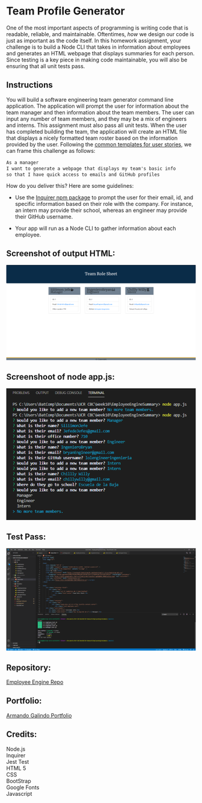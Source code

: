 # Team Profile Generator

One of the most important aspects of programming is writing code that is readable, reliable, and maintainable. Oftentimes, *how* we design our code is just as important as the code itself. In this homework assignment, your challenge is to build a Node CLI that takes in information about employees and generates an HTML webpage that displays summaries for each person. Since testing is a key piece in making code maintainable, you will also be ensuring that all unit tests pass.


## Instructions

You will build a software engineering team generator command line application. The application will prompt the user for information about the team manager and then information about the team members. The user can input any number of team members, and they may be a mix of engineers and interns. This assignment must also pass all unit tests. When the user has completed building the team, the application will create an HTML file that displays a nicely formatted team roster based on the information provided by the user. Following the [common templates for user stories](https://en.wikipedia.org/wiki/User_story#Common_templates), we can frame this challenge as follows:

```
As a manager
I want to generate a webpage that displays my team's basic info
so that I have quick access to emails and GitHub profiles
```

How do you deliver this? Here are some guidelines:

* Use the [Inquirer npm package](https://github.com/SBoudrias/Inquirer.js/) to prompt the user for their email, id, and specific information based on their role with the company. For instance, an intern may provide their school, whereas an engineer may provide their GitHub username.

* Your app will run as a Node CLI to gather information about each employee.  

## Screenshot of output HTML:  
![image](/assets/img/employeeEnginehtmloutputScreenshoot.png)  

## Screenshoot of node app.js:
![image](/assets/img/workTeamEngineScreenshoot.png)
    

## Test Pass:  
![image](/assets/img/passTestScreenshot.png)  
 

## Repository:  
[Employee Engine Repo](https://github.com/CdmMandalorian/EmployeeEngineSummary)  

  
## Portfolio:  
[Armando Galindo Portfolio](https://cdmmandalorian.github.io/MResponsive-Portfolio/)
  
## Credits:  
Node.js  
Inquirer  
Jest Test  
HTML 5  
CSS    
BootStrap      
Google Fonts        
Javascript         